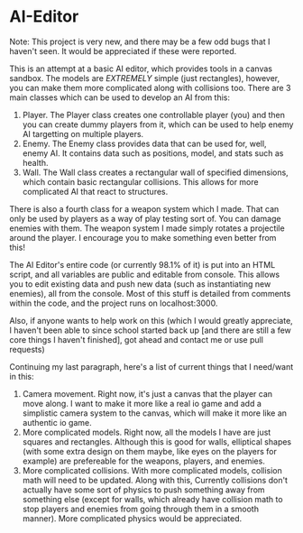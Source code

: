 # AI-Editor
Note: This project is very new, and there may be a few odd bugs that I haven't seen. It would be appreciated if these were reported.

This is an attempt at a basic AI editor, which provides tools in a canvas sandbox. The models are *EXTREMELY* simple (just rectangles), however, you can make them more complicated 
along with collisions too. There are 3 main classes which can be used to develop an AI from this:
1. Player. The Player class creates one controllable player (you) and then you can create dummy players from it, which can be used to help enemy AI targetting on multiple players.
2. Enemy. The Enemy class provides data that can be used for, well, enemy AI. It contains data such as positions, model, and stats such as health. 
3. Wall. The Wall class creates a rectangular wall of specified dimensions, which contain basic rectangular collisions. This allows for more complicated AI that react to structures.

 There is also a fourth class for a weapon system which I made. That can only be used by players as a way of play testing sort of. You can damage enemies with them. The weapon system I made simply rotates a projectile around the player. I encourage you to make something even better from this!
 
 The AI Editor's entire code (or currently 98.1% of it) is put into an HTML script, and all variables are public and editable from console. 
This allows you to edit existing data and push new data (such as instantiating new enemies), all from the console.
Most of this stuff is detailed from comments within the code, and the project runs on localhost:3000.

 Also, if anyone wants to help work on this (which I would greatly appreciate, I haven't been able to since school started back up [and there are still a few core things I haven't finished], got ahead and contact me or use pull requests)
 
 Continuing my last paragraph, here's a list of current things that I need/want in this:
 1. Camera movement. Right now, it's just a canvas that the player can move along. I want to make it more like a real io game and add a simplistic camera system to the canvas, which will make it more like an authentic io game.
 2. More complicated models. Right now, all the models I have are just squares and rectangles. Although this is good for walls, elliptical shapes (with some extra design on them maybe, like eyes on the players for example) are prefereable for the weapons, players, and enemies.
 3. More complicated collisions. With more complicated models, collision math will need to be updated. Along with this, Currently collisions don't actually have some sort of physics to push something away from something else (except for walls, which already have collision math to stop players and enemies from going through them in a smooth manner). More complicated physics would be appreciated.
 


